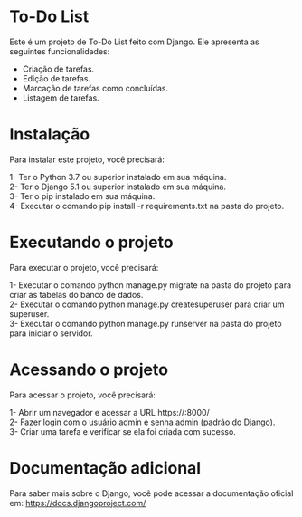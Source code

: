 # To-Do List

Este é um projeto de To-Do List feito com Django. Ele apresenta as seguintes funcionalidades:

* Criação de tarefas.<br>
* Edição de tarefas.<br>
* Marcação de tarefas como concluídas.<br>
* Listagem de tarefas.<br>

# Instalação

Para instalar este projeto, você precisará:

  1- Ter o Python 3.7 ou superior instalado em sua máquina.<br>
  2- Ter o Django 5.1 ou superior instalado em sua máquina.<br>
  3- Ter o pip instalado em sua máquina.<br>
  4- Executar o comando pip install -r requirements.txt na pasta do projeto.</br>

# Executando o projeto

Para executar o projeto, você precisará:

  1- Executar o comando python manage.py migrate na pasta do projeto para criar as tabelas do banco de dados.<br>
  2- Executar o comando python manage.py createsuperuser para criar um superuser.<br>
  3- Executar o comando python manage.py runserver na pasta do projeto para iniciar o servidor.</br>

# Acessando o projeto

Para acessar o projeto, você precisará:

  1- Abrir um navegador e acessar a URL https://<ip do servidor>:8000/<br>
  2- Fazer login com o usuário admin e senha admin (padrão do Django).<br>
  3- Criar uma tarefa e verificar se ela foi criada com sucesso.<br>

# Documentação adicional
Para saber mais sobre o Django, você pode acessar a documentação oficial em: https://docs.djangoproject.com/ 
